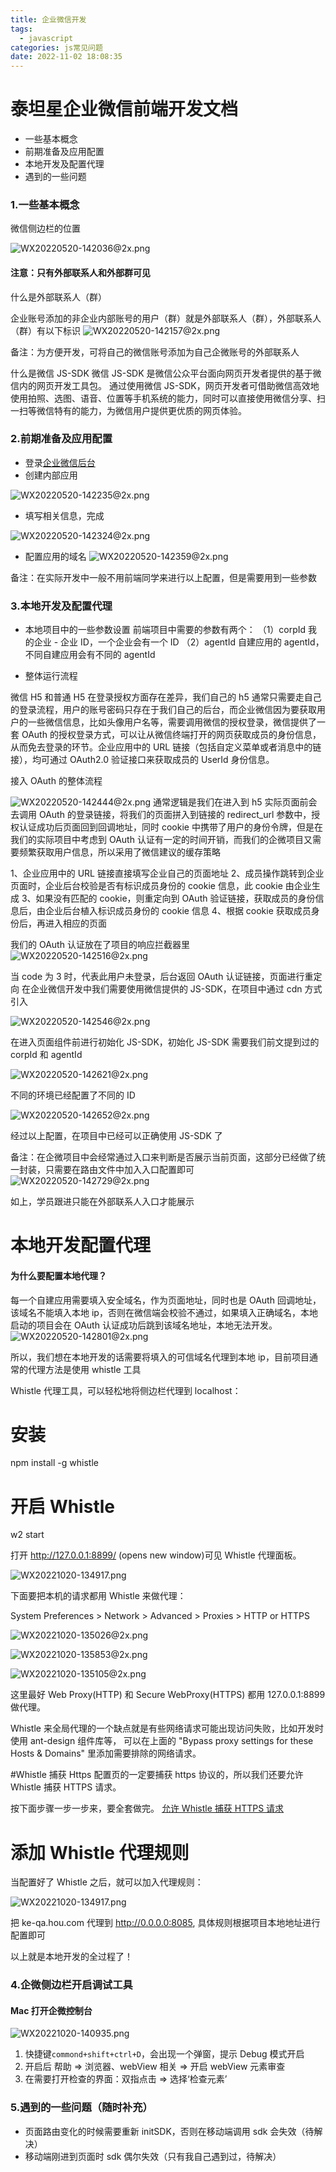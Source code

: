 ```yaml
---
title: 企业微信开发
tags:
  - javascript
categories: js常见问题
date: 2022-11-02 18:08:35
---
```


# 泰坦星企业微信前端开发文档

- 一些基本概念
- 前期准备及应用配置
- 本地开发及配置代理
- 遇到的一些问题

### 1.一些基本概念

微信侧边栏的位置

![WX20220520-142036@2x.png](../image/wecom_dev_1.png)

#### 注意：只有外部联系人和外部群可见

什么是外部联系人（群）

企业账号添加的非企业内部账号的用户（群）就是外部联系人（群），外部联系人（群）有以下标识
![WX20220520-142157@2x.png](../image/wecom_dev_2.png)

备注：为方便开发，可将自己的微信账号添加为自己企微账号的外部联系人

什么是微信 JS-SDK
微信 JS-SDK 是微信公众平台面向网页开发者提供的基于微信内的网页开发工具包。
通过使用微信 JS-SDK，网页开发者可借助微信高效地使用拍照、选图、语音、位置等手机系统的能力，同时可以直接使用微信分享、扫一扫等微信特有的能力，为微信用户提供更优质的网页体验。

### 2.前期准备及应用配置

- 登录[企业微信后台](https://work.weixin.qq.com/wework_admin/frame)
- 创建内部应用

![WX20220520-142235@2x.png](../image/wecom_dev_3.png)

- 填写相关信息，完成

![WX20220520-142324@2x.png](../image/wecom_dev_4.png)

- 配置应用的域名
  ![WX20220520-142359@2x.png](../image/wecom_dev_5.png)

备注：在实际开发中一般不用前端同学来进行以上配置，但是需要用到一些参数

### 3.本地开发及配置代理

- 本地项目中的一些参数设置
  前端项目中需要的参数有两个：
  （1）corpId 我的企业 - 企业 ID，一个企业会有一个 ID
  （2）agentId 自建应用的 agentId，不同自建应用会有不同的 agentId

- 整体运行流程

微信 H5 和普通 H5 在登录授权方面存在差异，我们自己的 h5 通常只需要走自己的登录流程，用户的账号密码只存在于我们自己的后台，而企业微信因为要获取用户的一些微信信息，比如头像用户名等，需要调用微信的授权登录，微信提供了一套 OAuth 的授权登录方式，可以让从微信终端打开的网页获取成员的身份信息，从而免去登录的环节。企业应用中的 URL 链接（包括自定义菜单或者消息中的链接），均可通过 OAuth2.0 验证接口来获取成员的 UserId 身份信息。

接入 OAuth 的整体流程

![WX20220520-142444@2x.png](../image/wecom_dev_6.png)
通常逻辑是我们在进入到 h5 实际页面前会去调用 OAuth 的登录链接，将我们的页面拼入到链接的 redirect_url 参数中，授权认证成功后页面回到回调地址，同时 cookie 中携带了用户的身份令牌，但是在我们的实际项目中考虑到 OAuth 认证有一定的时间开销，而我们的企微项目又需要频繁获取用户信息，所以采用了微信建议的缓存策略

1、企业应用中的 URL 链接直接填写企业自己的页面地址
2、成员操作跳转到企业页面时，企业后台校验是否有标识成员身份的 cookie 信息，此 cookie 由企业生成
3、如果没有匹配的 cookie，则重定向到 OAuth 验证链接，获取成员的身份信息后，由企业后台植入标识成员身份的 cookie 信息
4、根据 cookie 获取成员身份后，再进入相应的页面

我们的 OAuth 认证放在了项目的响应拦截器里
![WX20220520-142516@2x.png](../image/wecom_dev_7.png)

当 code 为 3 时，代表此用户未登录，后台返回 OAuth 认证链接，页面进行重定向
在企业微信开发中我们需要使用微信提供的 JS-SDK，在项目中通过 cdn 方式引入

![WX20220520-142546@2x.png](../image/wecom_dev_8.png)

在进入页面组件前进行初始化 JS-SDK，初始化 JS-SDK 需要我们前文提到过的 corpId 和 agentId

![WX20220520-142621@2x.png](../image/wecom_dev_9.png)

不同的环境已经配置了不同的 ID

![WX20220520-142652@2x.png](../image/wecom_dev_10.png)

经过以上配置，在项目中已经可以正确使用 JS-SDK 了

备注：在企微项目中会经常通过入口来判断是否展示当前页面，这部分已经做了统一封装，只需要在路由文件中加入入口配置即可
![WX20220520-142729@2x.png](../image/wecom_dev_11.png)

如上，学员跟进只能在外部联系人入口才能展示

# 本地开发配置代理

#### 为什么要配置本地代理？

每一个自建应用需要填入安全域名，作为页面地址，同时也是 OAuth 回调地址，该域名不能填入本地 ip，否则在微信端会校验不通过，如果填入正确域名，本地启动的项目会在 OAuth 认证成功后跳到该域名地址，本地无法开发。
![WX20220520-142801@2x.png](../image/wecom_dev_12.png)

所以，我们想在本地开发的话需要将填入的可信域名代理到本地 ip，目前项目通常的代理方法是使用 whistle 工具

Whistle 代理工具，可以轻松地将侧边栏代理到 localhost：

# 安装

npm install -g whistle

# 开启 Whistle

w2 start

打开 http://127.0.0.1:8899/ (opens new window)可见 Whistle 代理面板。

![WX20221020-134917.png](../image/wecom_dev_13.png)

下面要把本机的请求都用 Whistle 来做代理：

System Preferences > Network > Advanced > Proxies > HTTP or HTTPS

![WX20221020-135026@2x.png](../image/wecom_dev_14.png)

![WX20221020-135853@2x.png](../image/wecom_dev_15.png)

![WX20221020-135105@2x.png](../image/wecom_dev_16.png)

这里最好 Web Proxy(HTTP) 和 Secure WebProxy(HTTPS) 都用 127.0.0.1:8899 做代理。

Whistle 来全局代理的一个缺点就是有些网络请求可能出现访问失败，比如开发时使用 ant-design 组件库等， 可以在上面的 "Bypass proxy settings for these Hosts & Domains" 里添加需要排除的网络请求。

#Whistle 捕获 Https
配置页的一定要捕获 https 协议的，所以我们还要允许 Whistle 捕获 HTTPS 请求。

按下面步骤一步一步来，要全套做完。
[允许 Whistle 捕获 HTTPS 请求](http://wproxy.org/whistle/webui/https.html)

# 添加 Whistle 代理规则

当配置好了 Whistle 之后，就可以加入代理规则：

![WX20221020-134917.png](../image/wecom_dev_17.png)

把 ke-qa.hou.com 代理到 http://0.0.0.0:8085, 具体规则根据项目本地地址进行配置即可

以上就是本地开发的全过程了！

### 4.企微侧边栏开启调试工具

#### Mac 打开企微控制台

![WX20221020-140935.png](../image/wecom_dev_18.png)

1. 快捷键`commond+shift+ctrl+D`，会出现一个弹窗，提示 Debug 模式开启
2. 开启后 帮助 => 浏览器、webView 相关 => 开启 webView 元素审查
3. 在需要打开检查的界面：双指点击 => 选择‘检查元素’

### 5.遇到的一些问题（随时补充）

- 页面路由变化的时候需要重新 initSDK，否则在移动端调用 sdk 会失效（待解决）
- 移动端刚进到页面时 sdk 偶尔失效（只有我自己遇到过，待解决）
